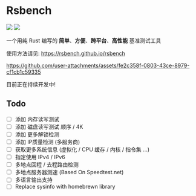 # Rsbench

![](https://rust-reportcard.xuri.me/badge/github.com/rsbench/rsbench?style=flat)
![](https://img.shields.io/crates/v/rsbench.svg)

一个用纯 Rust 编写的 **简单**、**方便**、**跨平台**、**高性能** 基准测试工具

使用方法请见: <https://rsbench.github.io/rsbench>

https://github.com/user-attachments/assets/fe2c358f-0803-43ce-8979-cf1cb1c59335

目前正在持续开发中!

## Todo

- [ ] 添加 内存读写测试
- [ ] 添加 磁盘读写测试 顺序 / 4K
- [ ] 添加 更多解锁检测
- [ ] 添加 IP质量检测 (多服务商)
- [ ] 获取更多系统信息 (虚拟化 / CPU 缓存 / 内核 / 指令集 ...)
- [ ] 指定使用 IPv4 / IPv6
- [ ] 多地点回程 / 去程路由检测
- [ ] 多地点服务器测速 (Based On Speedtest.net)
- [ ] 多语言输出支持
- [ ] Replace sysinfo with homebrewn library
